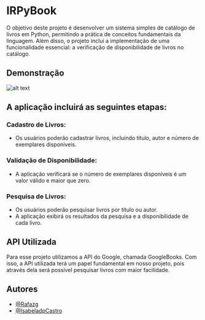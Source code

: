 
# IRPyBook


O objetivo deste projeto é desenvolver um sistema simples de catálogo de livros em Python, permitindo a prática de conceitos fundamentais da linguagem. Além disso, o projeto inclui a implementação de uma funcionalidade essencial: a verificação de disponibilidade de livros no catálogo.


## Demonstração

![alt text]( https://github.com/IsabeladpCastro/IRPyBook/blob/main/MainPage.png?raw=true)





## A aplicação incluirá as seguintes etapas:

### Cadastro de Livros:
- Os usuários poderão cadastrar livros, incluindo título, autor e número de exemplares disponíveis.

### Validação de Disponibilidade:
- A aplicação verificará se o número de exemplares disponíveis é um valor válido e maior que zero.

### Pesquisa de Livros:
- Os usuários poderão pesquisar livros por título ou autor.
- A aplicação exibirá os resultados da pesquisa e a disponibilidade de cada livro.


## API Utilizada
Para esse projeto utilizamos a API do Google, chamada GoogleBooks. Com isso, a API utilizada terá um papel fundamental em nosso projeto, pois através dela será possível pesquisar livros com maior facilidade.



## Autores

- [@Rafazg](https://github.com/Rafazg)
- [@IsabeladpCastro](https://github.com/IsabeladpCastro)
